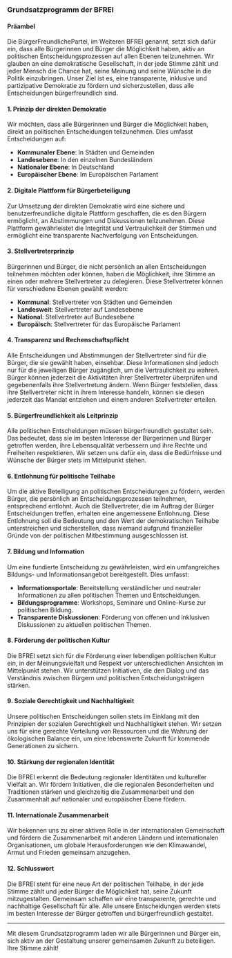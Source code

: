 ### Grundsatzprogramm der BFREI

#### Präambel

Die BürgerFreundlichePartei, im Weiteren BFREI genannt, setzt sich dafür ein, dass alle Bürgerinnen und Bürger die Möglichkeit haben, aktiv an politischen Entscheidungsprozessen auf allen Ebenen teilzunehmen. Wir glauben an eine demokratische Gesellschaft, in der jede Stimme zählt und jeder Mensch die Chance hat, seine Meinung und seine Wünsche in die Politik einzubringen. Unser Ziel ist es, eine transparente, inklusive und partizipative Demokratie zu fördern und sicherzustellen, dass alle Entscheidungen bürgerfreundlich sind.

#### 1. Prinzip der direkten Demokratie

Wir möchten, dass alle Bürgerinnen und Bürger die Möglichkeit haben, direkt an politischen Entscheidungen teilzunehmen. Dies umfasst Entscheidungen auf:

- **Kommunaler Ebene**: In Städten und Gemeinden
- **Landesebene**: In den einzelnen Bundesländern
- **Nationaler Ebene**: In Deutschland
- **Europäischer Ebene**: Im Europäischen Parlament

#### 2. Digitale Plattform für Bürgerbeteiligung

Zur Umsetzung der direkten Demokratie wird eine sichere und benutzerfreundliche digitale Plattform geschaffen, die es den Bürgern ermöglicht, an Abstimmungen und Diskussionen teilzunehmen. Diese Plattform gewährleistet die Integrität und Vertraulichkeit der Stimmen und ermöglicht eine transparente Nachverfolgung von Entscheidungen.

#### 3. Stellvertreterprinzip

Bürgerinnen und Bürger, die nicht persönlich an allen Entscheidungen teilnehmen möchten oder können, haben die Möglichkeit, ihre Stimme an einen oder mehrere Stellvertreter zu delegieren. Diese Stellvertreter können für verschiedene Ebenen gewählt werden:

- **Kommunal**: Stellvertreter von Städten und Gemeinden
- **Landesweit**: Stellvertreter auf Landesebene
- **National**: Stellvertreter auf Bundesebene
- **Europäisch**: Stellvertreter für das Europäische Parlament

#### 4. Transparenz und Rechenschaftspflicht

Alle Entscheidungen und Abstimmungen der Stellvertreter sind für die Bürger, die sie gewählt haben, einsehbar. Diese Informationen sind jedoch nur für die jeweiligen Bürger zugänglich, um die Vertraulichkeit zu wahren. Bürger können jederzeit die Aktivitäten ihrer Stellvertreter überprüfen und gegebenenfalls ihre Stellvertretung ändern. Wenn Bürger feststellen, dass ihre Stellvertreter nicht in ihrem Interesse handeln, können sie diesen jederzeit das Mandat entziehen und einem anderen Stellvertreter erteilen.

#### 5. Bürgerfreundlichkeit als Leitprinzip

Alle politischen Entscheidungen müssen bürgerfreundlich gestaltet sein. Das bedeutet, dass sie im besten Interesse der Bürgerinnen und Bürger getroffen werden, ihre Lebensqualität verbessern und ihre Rechte und Freiheiten respektieren. Wir setzen uns dafür ein, dass die Bedürfnisse und Wünsche der Bürger stets im Mittelpunkt stehen.

#### 6. Entlohnung für politische Teilhabe

Um die aktive Beteiligung an politischen Entscheidungen zu fördern, werden Bürger, die persönlich an Entscheidungsprozessen teilnehmen, entsprechend entlohnt. Auch die Stellvertreter, die im Auftrag der Bürger Entscheidungen treffen, erhalten eine angemessene Entlohnung. Diese Entlohnung soll die Bedeutung und den Wert der demokratischen Teilhabe unterstreichen und sicherstellen, dass niemand aufgrund finanzieller Gründe von der politischen Mitbestimmung ausgeschlossen ist.

#### 7. Bildung und Information

Um eine fundierte Entscheidung zu gewährleisten, wird ein umfangreiches Bildungs- und Informationsangebot bereitgestellt. Dies umfasst:

- **Informationsportale**: Bereitstellung verständlicher und neutraler Informationen zu allen politischen Themen und Entscheidungen.
- **Bildungsprogramme**: Workshops, Seminare und Online-Kurse zur politischen Bildung.
- **Transparente Diskussionen**: Förderung von offenen und inklusiven Diskussionen zu aktuellen politischen Themen.

#### 8. Förderung der politischen Kultur

Die BFREI setzt sich für die Förderung einer lebendigen politischen Kultur ein, in der Meinungsvielfalt und Respekt vor unterschiedlichen Ansichten im Mittelpunkt stehen. Wir unterstützen Initiativen, die den Dialog und das Verständnis zwischen Bürgern und politischen Entscheidungsträgern stärken.

#### 9. Soziale Gerechtigkeit und Nachhaltigkeit

Unsere politischen Entscheidungen sollen stets im Einklang mit den Prinzipien der sozialen Gerechtigkeit und Nachhaltigkeit stehen. Wir setzen uns für eine gerechte Verteilung von Ressourcen und die Wahrung der ökologischen Balance ein, um eine lebenswerte Zukunft für kommende Generationen zu sichern.

#### 10. Stärkung der regionalen Identität

Die BFREI erkennt die Bedeutung regionaler Identitäten und kultureller Vielfalt an. Wir fördern Initiativen, die die regionalen Besonderheiten und Traditionen stärken und gleichzeitig die Zusammenarbeit und den Zusammenhalt auf nationaler und europäischer Ebene fördern.

#### 11. Internationale Zusammenarbeit

Wir bekennen uns zu einer aktiven Rolle in der internationalen Gemeinschaft und fördern die Zusammenarbeit mit anderen Ländern und internationalen Organisationen, um globale Herausforderungen wie den Klimawandel, Armut und Frieden gemeinsam anzugehen.

#### 12. Schlusswort

Die BFREI steht für eine neue Art der politischen Teilhabe, in der jede Stimme zählt und jeder Bürger die Möglichkeit hat, seine Zukunft mitzugestalten. Gemeinsam schaffen wir eine transparente, gerechte und nachhaltige Gesellschaft für alle. Alle unsere Entscheidungen werden stets im besten Interesse der Bürger getroffen und bürgerfreundlich gestaltet.

---

Mit diesem Grundsatzprogramm laden wir alle Bürgerinnen und Bürger ein, sich aktiv an der Gestaltung unserer gemeinsamen Zukunft zu beteiligen. Ihre Stimme zählt!
